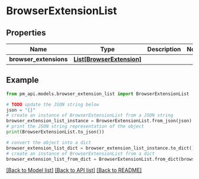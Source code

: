 # BrowserExtensionList


## Properties

Name | Type | Description | Notes
------------ | ------------- | ------------- | -------------
**browser_extensions** | [**List[BrowserExtension]**](BrowserExtension.md) |  | 

## Example

```python
from pm_api.models.browser_extension_list import BrowserExtensionList

# TODO update the JSON string below
json = "{}"
# create an instance of BrowserExtensionList from a JSON string
browser_extension_list_instance = BrowserExtensionList.from_json(json)
# print the JSON string representation of the object
print(BrowserExtensionList.to_json())

# convert the object into a dict
browser_extension_list_dict = browser_extension_list_instance.to_dict()
# create an instance of BrowserExtensionList from a dict
browser_extension_list_from_dict = BrowserExtensionList.from_dict(browser_extension_list_dict)
```
[[Back to Model list]](../README.md#documentation-for-models) [[Back to API list]](../README.md#documentation-for-api-endpoints) [[Back to README]](../README.md)


